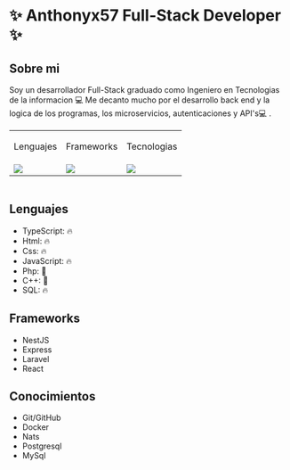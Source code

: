# ✨ Anthonyx57 Full-Stack Developer ✨

## Sobre mi

Soy un desarrollador Full-Stack graduado como Ingeniero en Tecnologias de la informacion 💻 Me decanto mucho por el desarrollo back end y la logica de los programas, los microservicios, autenticaciones y API's💻 .

<table align="center" height="100">
  <tr style="width:100%;">
    <td>
      <p align="center">Lenguajes</p>
    </td>
    <td> <p align="center">Frameworks</p> </td>
    <td> <p align="center">Tecnologias</p> </td>
  </tr>
  <tr>
    <td><div>
        <img src="https://skillicons.dev/icons?i=html,css,js,ts,git,php&perline=4" />
      </div></td>
    <td><div>
        <img src="https://skillicons.dev/icons?i=nest,react,laravel,express,angular&perline=4" />
      </div></td>
    <td><div>
        <img src="https://skillicons.dev/icons?i=docker,postgres,mysql,github,linux,nodejs&perline=4" />
      </div></td>
  </tr>
</table>

## Lenguajes 
- TypeScript: 🔥
- Html: 🔥 
- Css: 🔥 
- JavaScript: 🔥  
- Php: 🌱
- C++: 🌱      
- SQL: 🔥
## Frameworks
- NestJS
- Express
- Laravel
- React
## Conocimientos
- Git/GitHub
- Docker
- Nats
- Postgresql
- MySql
  


<!--
**Anthonyx578/Anthonyx578** is a ✨ _special_ ✨ repository because its `README.md` (this file) appears on your GitHub profile.

Here are some ideas to get you started:

- 🔭 I’m currently working on ...
- 🌱 I’m currently learning ...
- 👯 I’m looking to collaborate on ...
- 🤔 I’m looking for help with ...
- 💬 Ask me about ...
- 📫 How to reach me: ...
- 😄 Pronouns: ...
- ⚡ Fun fact: ...
-->
